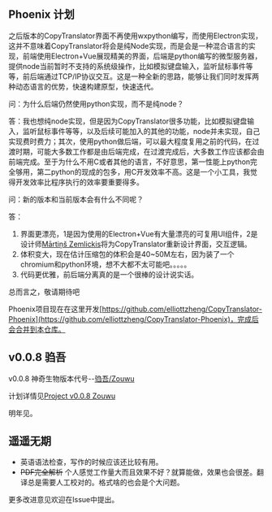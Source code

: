 ## Phoenix 计划
之后版本的CopyTranslator界面不再使用wxpython编写，而使用Electron实现，这并不意味着CopyTranslator将会是纯Node实现，而是会是一种混合语言的实现，前端使用Electron+Vue展现精美的界面，后端是python编写的微型服务器，提供node当前暂时不支持的系统级操作，比如模拟键盘输入，监听鼠标事件等等，前后端通过TCP/IP协议交互。这是一种全新的思路，能够让我们同时发挥两种动态语言的优势，快速构建原型，快速迭代。

问：为什么后端仍然使用python实现，而不是纯node？

答：我也想纯node实现，但是因为CopyTranslator很多功能，比如模拟键盘输入，监听鼠标事件等等，以及后续可能加入的其他的功能，node并未实现，自己实现费时费力；其次，使用python做后端，可以最大程度复用之前的代码，在过渡时期，可能大多数工作都是由后端完成，在过渡完成后，大多数工作应该都会由前端完成。至于为什么不用C或者其他的语言，不好意思，第一性能上python完全够用，第二python的现成的包多，用C开发效率不高。这是一个小工具，我觉得开发效率比程序执行的效率要重要得多。

问：新的版本和当前版本会有什么不同呢？

答：
1. 界面更漂亮，1是因为使用的Electron+Vue有大量漂亮的可复用UI组件，2是设计师[Mārtiņš Zemlickis](http://mzemlickis.lv/)将为CopyTranslator重新设计界面，交互逻辑。
2. 体积变大，现在估计压缩包的体积会是40~50M左右，因为装了一个chromium和python环境，想不大都不太可能吧。。。。。
3. 代码更优雅，前后端分离真的是一个很棒的设计说实话。

总而言之，敬请期待吧 

Phoenix项目现在在这里开发[https://github.com/elliottzheng/CopyTranslator-Phoenix](https://github.com/elliottzheng/CopyTranslator-Phoenix)，完成后会合并到本仓库。


## v0.0.8 驺吾 
v0.0.8 神奇生物版本代号--[驺吾/Zouwu](https://baike.baidu.com/item/%E9%A9%BA%E5%90%BE)

计划详情见[Project v0.0.8 Zouwu](https://github.com/elliottzheng/CopyTranslator/projects/1)

明年见。

## 遥遥无期
- 英语语法检查，写作的时候应该还比较有用。
- ~~PDF完全解析~~ 个人感觉工作量大而且效果不好？就算能做，效果也会很差。翻译总是需要人工校对的。格式啥的也会是个大问题。

更多改进意见欢迎在Issue中提出。
